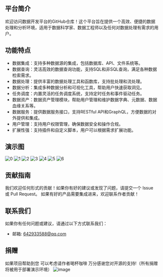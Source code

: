 ## 平台简介
欢迎访问数据开发平台的GitHub仓库！这个平台旨在提供一个高效、便捷的数据处理和分析环境，适用于数据科学家、数据工程师以及任何对数据处理有需求的用户。

## 功能特点
* 数据集成：支持多种数据源的集成，包括数据库、API、文件系统等。
* 数据查询：灵活高效的数据查询功能，支持SQL和非SQL查询，满足各种数据检索需求。
* 数据处理：提供丰富的数据处理工具和函数库，支持批处理和流处理。
* 数据分析：集成多种数据分析和可视化工具，帮助用户快速获取洞见。
* 任务调度：内置灵活的任务调度系统，支持定时任务和事件驱动任务。
* 数据资产：数据资产管理模块，帮助用户管理和维护数据字典、元数据、数据血缘关系等。
* 数据服务：提供数据服务接口，支持RESTful API和GraphQL，方便数据的对外提供和集成。
* 用户管理：支持用户权限管理，确保数据安全和操作合规。
* 扩展性强：支持插件和自定义脚本，用户可以根据需求扩展功能。


## 演示图
![0](https://github.com/642933588/dataworks/assets/10755257/6681dcb9-3720-4762-9a77-76ee755689f9)
![1](https://github.com/642933588/dataworks/assets/10755257/66babc9c-62e1-4172-a8e2-6ac9e5601dca)
![2](https://github.com/642933588/dataworks/assets/10755257/241ab2da-8210-44fb-9eb3-c2a39b8daaac)
![3](https://github.com/642933588/dataworks/assets/10755257/145be513-e576-4064-b895-84d40b2a90ad)
![4](https://github.com/642933588/dataworks/assets/10755257/1402d2d3-9596-4d82-845c-56437b7e2ebe)
![5](https://github.com/642933588/dataworks/assets/10755257/ca3de54f-15e9-4456-a912-fea4bffd3dfb)
![6](https://github.com/642933588/dataworks/assets/10755257/dcd75753-4e86-4da1-bed3-ba6e9b7b46ad)

## 贡献指南
我们欢迎任何形式的贡献！如果你有好的建议或发现了问题，请提交一个 Issue 或 Pull Request。
如果有好的产品需要集成进来，欢迎联系作者贡献！


## 联系我们
如果你有任何问题或建议，请通过以下方式联系我们：
- 邮箱: 642933588@qq.com

## 捐赠
如果项目帮助到您 可以考虑请作者喝杯咖啡 万分感谢您对开源的支持!（所有捐赠将被用于部署演示环境）
![image](https://github.com/642933588/dataworks/assets/10755257/f37207b6-1c6d-44f1-99c3-6c8743065fd4)


